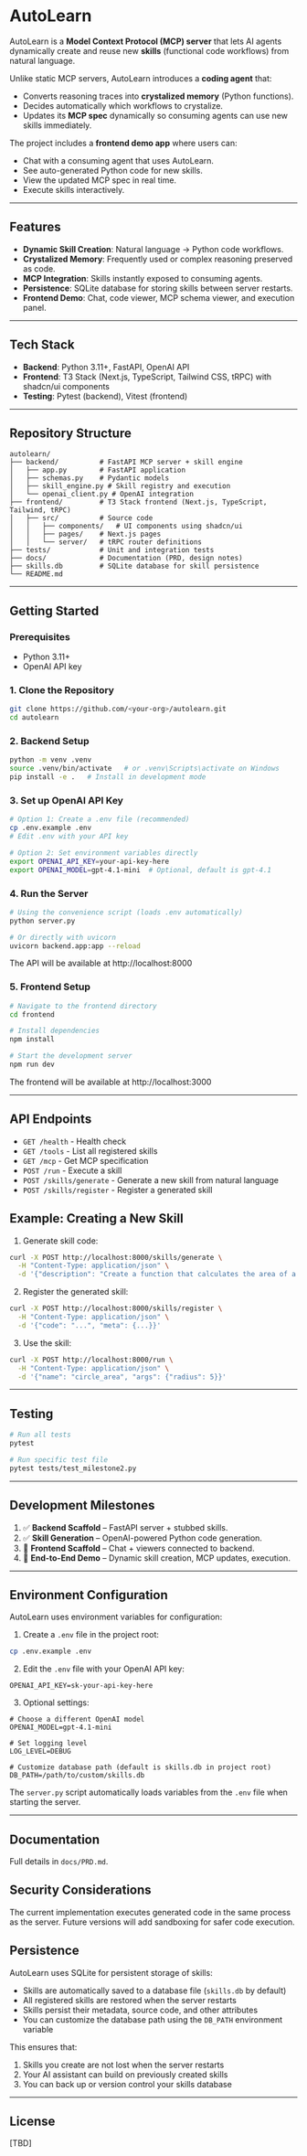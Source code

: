 # AutoLearn

AutoLearn is a **Model Context Protocol (MCP) server** that lets AI agents dynamically create and reuse new **skills** (functional code workflows) from natural language.  

Unlike static MCP servers, AutoLearn introduces a **coding agent** that:  
- Converts reasoning traces into **crystalized memory** (Python functions).  
- Decides automatically which workflows to crystalize.  
- Updates its **MCP spec** dynamically so consuming agents can use new skills immediately.  

The project includes a **frontend demo app** where users can:  
- Chat with a consuming agent that uses AutoLearn.  
- See auto-generated Python code for new skills.  
- View the updated MCP spec in real time.  
- Execute skills interactively.  

---

## Features

- **Dynamic Skill Creation**: Natural language → Python code workflows.  
- **Crystalized Memory**: Frequently used or complex reasoning preserved as code.  
- **MCP Integration**: Skills instantly exposed to consuming agents.  
- **Persistence**: SQLite database for storing skills between server restarts.
- **Frontend Demo**: Chat, code viewer, MCP schema viewer, and execution panel.  

---

## Tech Stack

- **Backend**: Python 3.11+, FastAPI, OpenAI API  
- **Frontend**: T3 Stack (Next.js, TypeScript, Tailwind CSS, tRPC) with shadcn/ui components  
- **Testing**: Pytest (backend), Vitest (frontend)  

---

## Repository Structure

```
autolearn/
├── backend/          # FastAPI MCP server + skill engine
│   ├── app.py        # FastAPI application
│   ├── schemas.py    # Pydantic models
│   ├── skill_engine.py # Skill registry and execution
│   └── openai_client.py # OpenAI integration
├── frontend/         # T3 Stack frontend (Next.js, TypeScript, Tailwind, tRPC)
│   ├── src/          # Source code
│   │   ├── components/   # UI components using shadcn/ui
│   │   ├── pages/    # Next.js pages
│   │   └── server/   # tRPC router definitions
├── tests/            # Unit and integration tests
├── docs/             # Documentation (PRD, design notes)
├── skills.db         # SQLite database for skill persistence
└── README.md
```

---

## Getting Started

### Prerequisites
- Python 3.11+
- OpenAI API key

### 1. Clone the Repository
```bash
git clone https://github.com/<your-org>/autolearn.git
cd autolearn
```

### 2. Backend Setup
```bash
python -m venv .venv
source .venv/bin/activate   # or .venv\Scripts\activate on Windows
pip install -e .   # Install in development mode
```

### 3. Set up OpenAI API Key
```bash
# Option 1: Create a .env file (recommended)
cp .env.example .env
# Edit .env with your API key

# Option 2: Set environment variables directly
export OPENAI_API_KEY=your-api-key-here
export OPENAI_MODEL=gpt-4.1-mini  # Optional, default is gpt-4.1
```

### 4. Run the Server
```bash
# Using the convenience script (loads .env automatically)
python server.py

# Or directly with uvicorn
uvicorn backend.app:app --reload
```

The API will be available at http://localhost:8000

### 5. Frontend Setup
```bash
# Navigate to the frontend directory
cd frontend

# Install dependencies
npm install

# Start the development server
npm run dev
```

The frontend will be available at http://localhost:3000

---

## API Endpoints

- `GET /health` - Health check
- `GET /tools` - List all registered skills
- `GET /mcp` - Get MCP specification
- `POST /run` - Execute a skill
- `POST /skills/generate` - Generate a new skill from natural language
- `POST /skills/register` - Register a generated skill

## Example: Creating a New Skill

1. Generate skill code:

```bash
curl -X POST http://localhost:8000/skills/generate \
  -H "Content-Type: application/json" \
  -d '{"description": "Create a function that calculates the area of a circle", "name": "circle_area"}'
```

2. Register the generated skill:

```bash
curl -X POST http://localhost:8000/skills/register \
  -H "Content-Type: application/json" \
  -d '{"code": "...", "meta": {...}}'
```

3. Use the skill:

```bash
curl -X POST http://localhost:8000/run \
  -H "Content-Type: application/json" \
  -d '{"name": "circle_area", "args": {"radius": 5}}'
```

---

## Testing

```bash
# Run all tests
pytest

# Run specific test file
pytest tests/test_milestone2.py
```

---

## Development Milestones

1. ✅ **Backend Scaffold** – FastAPI server + stubbed skills.  
2. ✅ **Skill Generation** – OpenAI-powered Python code generation.  
3. 📝 **Frontend Scaffold** – Chat + viewers connected to backend.  
4. 📝 **End-to-End Demo** – Dynamic skill creation, MCP updates, execution.  

---

## Environment Configuration

AutoLearn uses environment variables for configuration:

1. Create a `.env` file in the project root:
```bash
cp .env.example .env
```

2. Edit the `.env` file with your OpenAI API key:
```
OPENAI_API_KEY=sk-your-api-key-here
```

3. Optional settings:
```
# Choose a different OpenAI model
OPENAI_MODEL=gpt-4.1-mini

# Set logging level
LOG_LEVEL=DEBUG

# Customize database path (default is skills.db in project root)
DB_PATH=/path/to/custom/skills.db
```

The `server.py` script automatically loads variables from the `.env` file when starting the server.

---

## Documentation

Full details in `docs/PRD.md`.

## Security Considerations

The current implementation executes generated code in the same process as the server. Future versions will add sandboxing for safer code execution.

## Persistence

AutoLearn uses SQLite for persistent storage of skills:

- Skills are automatically saved to a database file (`skills.db` by default)
- All registered skills are restored when the server restarts
- Skills persist their metadata, source code, and other attributes
- You can customize the database path using the `DB_PATH` environment variable

This ensures that:
1. Skills you create are not lost when the server restarts
2. Your AI assistant can build on previously created skills
3. You can back up or version control your skills database

---

## License

[TBD]

